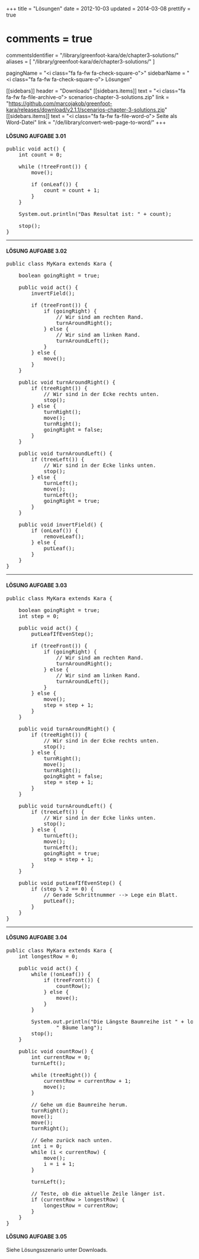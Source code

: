 +++
title = "Lösungen"
date = 2012-10-03
updated = 2014-03-08
prettify = true
# comments = true
commentsIdentifier = "/library/greenfoot-kara/de/chapter3-solutions/"
aliases = [ 
  "/library/greenfoot-kara/de/chapter3-solutions/" 
]

pagingName = "<i class=\"fa fa-fw fa-check-square-o\"></i>"
sidebarName = "<i class=\"fa fa-fw fa-check-square-o\"></i> Lösungen"

[[sidebars]]
header = "Downloads"
[[sidebars.items]]
text = "<i class=\"fa fa-fw fa-file-archive-o\"></i> scenarios-chapter-3-solutions.zip"
link = "https://github.com/marcojakob/greenfoot-kara/releases/download/v2.1.1/scenarios-chapter-3-solutions.zip"
[[sidebars.items]]
text = "<i class=\"fa fa-fw fa-file-word-o\"></i> Seite als Word-Datei"
link = "/de/library/convert-web-page-to-word/"
+++

#### <i class="fa fa-check-square-o"></i> LÖSUNG AUFGABE 3.01

<pre class="prettyprint lang-java">
public void act() {
	int count = 0;

	while (!treeFront()) {
		move();

		if (onLeaf()) {
			count = count + 1;
		}
	}

	System.out.println("Das Resultat ist: " + count);
	
	stop();
}
</pre>


***

#### <i class="fa fa-check-square-o"></i> LÖSUNG AUFGABE 3.02

<pre class="prettyprint lang-java">
public class MyKara extends Kara {
	
	boolean goingRight = true;
	
	public void act() {
		invertField();
		
		if (treeFront()) {
			if (goingRight) {
				// Wir sind am rechten Rand.
				turnAroundRight();
			} else {
				// Wir sind am linken Rand.
				turnAroundLeft();
			}
		} else {
			move();
		}
	}
	
	public void turnAroundRight() {
		if (treeRight()) {
			// Wir sind in der Ecke rechts unten.
			stop();
		} else {
			turnRight();
			move();
			turnRight();
			goingRight = false;
		}
	}
	
	public void turnAroundLeft() {
		if (treeLeft()) {
			// Wir sind in der Ecke links unten.
			stop();
		} else {
			turnLeft();
			move();
			turnLeft();
			goingRight = true;
		}
	}

	public void invertField() {
		if (onLeaf()) {
			removeLeaf();
		} else {
			putLeaf();
		}
	}
}
</pre>


***

#### <i class="fa fa-check-square-o"></i> LÖSUNG AUFGABE 3.03

<pre class="prettyprint lang-java">
public class MyKara extends Kara {
	
	boolean goingRight = true;
	int step = 0;
	
	public void act() {
		putLeafIfEvenStep();
		
		if (treeFront()) {
			if (goingRight) {
				// Wir sind am rechten Rand.
				turnAroundRight();
			} else {
				// Wir sind am linken Rand.
				turnAroundLeft();
			}
		} else {
			move();
			step = step + 1;
		}
	}
	
	public void turnAroundRight() {
		if (treeRight()) {
			// Wir sind in der Ecke rechts unten.
			stop();
		} else {
			turnRight();
			move();
			turnRight();
			goingRight = false;
			step = step + 1;
		}
	}
	
	public void turnAroundLeft() {
		if (treeLeft()) {
			// Wir sind in der Ecke links unten.
			stop();
		} else {
			turnLeft();
			move();
			turnLeft();
			goingRight = true;
			step = step + 1;
		}
	}

	public void putLeafIfEvenStep() {
		if (step % 2 == 0) {
			// Gerade Schrittnummer --> Lege ein Blatt.
			putLeaf();
		}
	}
}
</pre>


***

#### <i class="fa fa-check-square-o"></i> LÖSUNG AUFGABE 3.04

<pre class="prettyprint lang-java">
public class MyKara extends Kara {
	int longestRow = 0;

	public void act() {
		while (!onLeaf()) {
			if (treeFront()) {
				countRow();
			} else {
				move();
			}
		}

		System.out.println("Die Längste Baumreihe ist " + longestRow + 
				" Bäume lang");
		stop();
	}

	public void countRow() {
		int currentRow = 0;
		turnLeft();

		while (treeRight()) {
			currentRow = currentRow + 1;
			move();
		}

		// Gehe um die Baumreihe herum.
		turnRight();
		move();
		move();
		turnRight();

		// Gehe zurück nach unten.
		int i = 0;
		while (i &lt; currentRow) {
			move();
			i = i + 1;
		}

		turnLeft();

		// Teste, ob die aktuelle Zeile länger ist.
		if (currentRow > longestRow) {
			longestRow = currentRow;
		}
	}
}
</pre>


#### <i class="fa fa-check-square-o"></i> LÖSUNG AUFGABE 3.05

Siehe Lösungsszenario unter Downloads.

